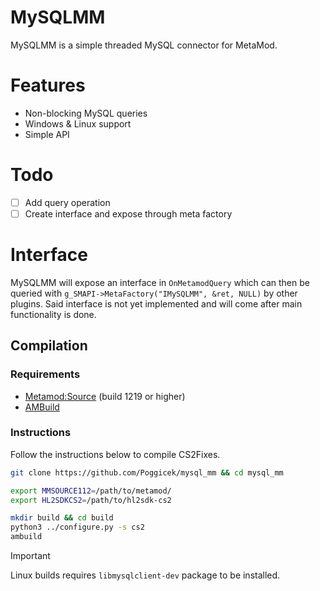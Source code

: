 # MySQLMM

MySQLMM is a simple threaded MySQL connector for MetaMod.

# Features

- Non-blocking MySQL queries
- Windows & Linux support
- Simple API

# Todo

- [ ] Add query operation
- [ ] Create interface and expose through meta factory

# Interface

MySQLMM will expose an interface in `OnMetamodQuery` which can then be queried with `g_SMAPI->MetaFactory("IMySQLMM", &ret, NULL)` by other plugins.
Said interface is not yet implemented and will come after main functionality is done.

## Compilation

### Requirements

- [Metamod:Source](https://www.sourcemm.net/downloads.php/?branch=master) (build 1219 or higher)
- [AMBuild](https://wiki.alliedmods.net/Ambuild)

### Instructions

Follow the instructions below to compile CS2Fixes.

```bash
git clone https://github.com/Poggicek/mysql_mm && cd mysql_mm

export MMSOURCE112=/path/to/metamod/
export HL2SDKCS2=/path/to/hl2sdk-cs2

mkdir build && cd build
python3 ../configure.py -s cs2
ambuild
```

> [!IMPORTANT]
> Linux builds requires `libmysqlclient-dev` package to be installed.